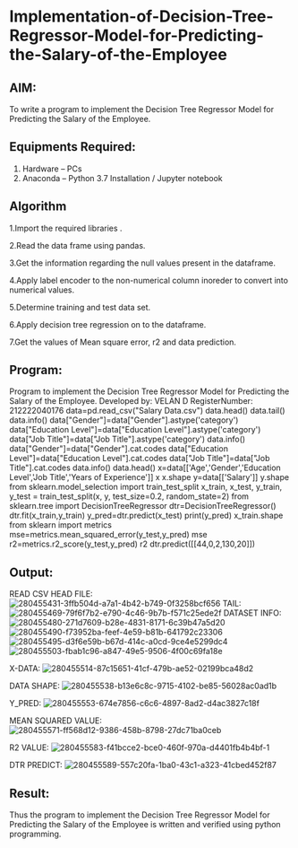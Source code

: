 # Implementation-of-Decision-Tree-Regressor-Model-for-Predicting-the-Salary-of-the-Employee

## AIM:
To write a program to implement the Decision Tree Regressor Model for Predicting the Salary of the Employee.

## Equipments Required:
1. Hardware – PCs
2. Anaconda – Python 3.7 Installation / Jupyter notebook

## Algorithm
1.Import the required libraries .

2.Read the data frame using pandas.

3.Get the information regarding the null values present in the dataframe.

4.Apply label encoder to the non-numerical column inoreder to convert into numerical values.

5.Determine training and test data set.

6.Apply decision tree regression on to the dataframe.

7.Get the values of Mean square error, r2 and data prediction.

## Program:
Program to implement the Decision Tree Regressor Model for Predicting the Salary of the Employee.
Developed by: VELAN D
RegisterNumber:  212222040176
data=pd.read_csv("Salary Data.csv")
data.head()
data.tail()
data.info()
data["Gender"]=data["Gender"].astype('category')
data["Education Level"]=data["Education Level"].astype('category')
data["Job Title"]=data["Job Title"].astype('category')
data.info()
data["Gender"]=data["Gender"].cat.codes
data["Education Level"]=data["Education Level"].cat.codes
data["Job Title"]=data["Job Title"].cat.codes
data.info()
data.head()
x=data[['Age','Gender','Education Level','Job Title','Years of Experience']]
x
x.shape
y=data[['Salary']]
y.shape
from sklearn.model_selection import train_test_split
x_train, x_test, y_train, y_test = train_test_split(x, y, test_size=0.2, random_state=2)
from sklearn.tree import DecisionTreeRegressor
dtr=DecisionTreeRegressor()
dtr.fit(x_train,y_train)
y_pred=dtr.predict(x_test)
print(y_pred)
x_train.shape
from sklearn import metrics
mse=metrics.mean_squared_error(y_test,y_pred)
mse
r2=metrics.r2_score(y_test,y_pred)
r2
dtr.predict([[44,0,2,130,20]])

## Output:
READ CSV HEAD FILE:
![280455431-3ffb504d-a7a1-4b42-b749-0f3258bcf656](https://github.com/VELANDHANANJAYAN/Implementation-of-Decision-Tree-Regressor-Model-for-Predicting-the-Salary-of-the-Employee/assets/119405038/6e6326ed-a1ef-4cce-8e6c-a5aa8619bd1a)
TAIL:
![280455469-79f6f7b2-e790-4c46-9b7b-f571c25ede2f](https://github.com/VELANDHANANJAYAN/Implementation-of-Decision-Tree-Regressor-Model-for-Predicting-the-Salary-of-the-Employee/assets/119405038/21a70f7b-8314-407f-8186-5512bb68b223)
DATASET INFO:
![280455480-271d7609-b28e-4831-8171-6c39b47a5d20](https://github.com/VELANDHANANJAYAN/Implementation-of-Decision-Tree-Regressor-Model-for-Predicting-the-Salary-of-the-Employee/assets/119405038/64f3119e-85a6-4d56-b561-b1c19627c96c)
![280455490-f73952ba-feef-4e59-b81b-641792c23306](https://github.com/VELANDHANANJAYAN/Implementation-of-Decision-Tree-Regressor-Model-for-Predicting-the-Salary-of-the-Employee/assets/119405038/99d45631-6483-4783-a049-ec03a933fe88)
![280455495-d3f6e59b-b67d-414c-a0cd-9ce4e5299dc4](https://github.com/VELANDHANANJAYAN/Implementation-of-Decision-Tree-Regressor-Model-for-Predicting-the-Salary-of-the-Employee/assets/119405038/36b7b32d-5539-4f74-991c-79a79f15fc6a)
![280455503-fbab1c96-a847-49e5-9506-4f00c69fa18e](https://github.com/VELANDHANANJAYAN/Implementation-of-Decision-Tree-Regressor-Model-for-Predicting-the-Salary-of-the-Employee/assets/119405038/16a0f0a0-3671-45a2-803c-b194c3360a1a)

X-DATA:
![280455514-87c15651-41cf-479b-ae52-02199bca48d2](https://github.com/VELANDHANANJAYAN/Implementation-of-Decision-Tree-Regressor-Model-for-Predicting-the-Salary-of-the-Employee/assets/119405038/b4541c9b-8ce8-43ce-9a70-b6d594ed03dd)

DATA SHAPE:
![280455538-b13e6c8c-9715-4102-be85-56028ac0ad1b](https://github.com/VELANDHANANJAYAN/Implementation-of-Decision-Tree-Regressor-Model-for-Predicting-the-Salary-of-the-Employee/assets/119405038/848381e3-0e6c-41e8-9205-cca9e0ee3340)

Y_PRED:
![280455553-674e7856-c6c6-4897-8ad2-d4ac3827c18f](https://github.com/VELANDHANANJAYAN/Implementation-of-Decision-Tree-Regressor-Model-for-Predicting-the-Salary-of-the-Employee/assets/119405038/e20b2501-4c9d-417e-be2c-471c3e844028)

MEAN SQUARED VALUE:
![280455571-ff568d12-9386-458b-8798-27dc71ba0ceb](https://github.com/VELANDHANANJAYAN/Implementation-of-Decision-Tree-Regressor-Model-for-Predicting-the-Salary-of-the-Employee/assets/119405038/894df431-91bd-431b-be19-11abb6e76da9)

R2 VALUE:
![280455583-f41bcce2-bce0-460f-970a-d4401fb4b4bf-1](https://github.com/VELANDHANANJAYAN/Implementation-of-Decision-Tree-Regressor-Model-for-Predicting-the-Salary-of-the-Employee/assets/119405038/a636f23c-9fe3-4621-b187-e8db568e647f)

DTR PREDICT:
![280455589-557c20fa-1ba0-43c1-a323-41cbed452f87](https://github.com/VELANDHANANJAYAN/Implementation-of-Decision-Tree-Regressor-Model-for-Predicting-the-Salary-of-the-Employee/assets/119405038/8c4b719c-7c0c-465b-a381-d75188f42444)


## Result:
Thus the program to implement the Decision Tree Regressor Model for Predicting the Salary of the Employee is written and verified using python programming.
